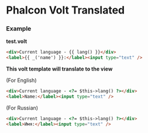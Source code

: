 Phalcon Volt Translated
=======================

### Example

**test.volt**
~~~html
<div>Current language - {{ lang() }}</div>
<label>{{ _('name') }}:</label><input type="text" />
~~~

**This volt template will translate to the view**

(For English)
```html
<div>Current language - <?= $this->lang() ?></div>
<label>Name:</label><input type="text" />
```

(For Russian)
```html
<div>Current language - <?= $this->lang() ?></div>
<label>Имя:</label><input type="text" />
```
